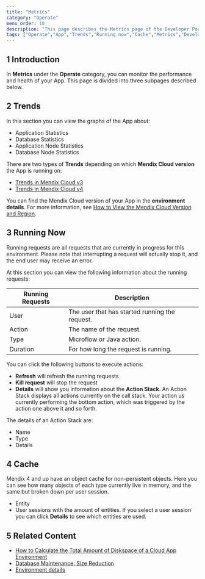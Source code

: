 ```yaml
---
title: "Metrics"
category: "Operate"
menu_order: 10
description: "This page describes the Metrics page of the Developer Portal."
tags: ["Operate","App","Trends","Running now","Cache","Metrics","Developer Portal"]
---
```


## 1  Introduction

In **Metrics** under the **Operate** category, you can monitor the performance and health of your App. This page is divided into three subpages described below.

## 2 Trends

In this section you can view the graphs of the App about:

*   Application Statistics 
*   Database Statistics
*   Application Node Statistics
*   Database Node Statistics

There are two types of **Trends** depending on which **Mendix Cloud version** the App is running on:

*   [Trends in Mendix Cloud v3](/developerportal/operate/trends)
*   [Trends in Mendix Cloud v4](/developerportal/operate/trends-v4)

You can find the Mendix Cloud version of your App in the **environment details**. 
For more information, see [How to View the Mendix Cloud Version and Region](/developerportal/howto/cloud-version-region).

## 3 Running Now

Running requests are all requests that are currently in progress for this environment. Please note that interrupting a request will actually stop it, and the end user may receive an error.

At this section you can view the following information about the running requests:

| Running Requests | Description
---|---
| User | The user that has started running the request. |
| Action | The name of the request. |
| Type | Microflow or Java action. |
| Duration | For how long the request is running. |

You can click the following buttons to execute actions:

*   **Refresh** will refresh the running requests
*   **Kill request** will stop the request
*   **Details** will show you information about the **Action Stack**. An Action Stack displays all actions currently on the call stack. Your action us currently performing the bottom action, which was triggered by the action one above it and so forth. 

The details of an Action Stack are:

*   Name
*   Type
*   Details

## 4 Cache

Mendix 4 and up have an object cache for non-persistent objects. Here you can see how many objects of each type currently live in memory, and the same but broken down per user session.

*   Entity
*   User sessions with the amount of entities. If you select a user session you can click **Details** to see which entities are used.


## 5 Related Content

* [How to Calculate the Total Amount of Diskspace of a Cloud App Environment](/howtogeneral/support/how-to-calculate-diskspace-of-a-cloud-app-environment)
* [Database Maintenance: Size Reduction](/howtogeneral/support/database-maintenance-size-reduction)
* [Environment details](/developerportal/deploy/environments-details)
